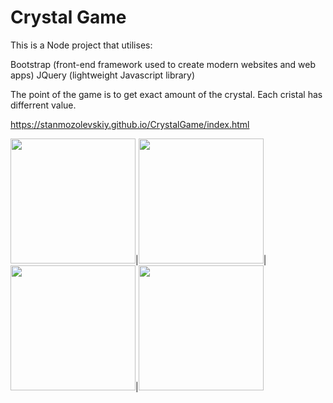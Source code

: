 # Crystal Game

This is a Node project that utilises:

  Bootstrap (front-end framework used to create modern websites and web apps)
  JQuery (lightweight Javascript library)
  
 The point of the game is to get exact amount of the crystal. Each cristal has differrent value. 

https://stanmozolevskiy.github.io/CrystalGame/index.html


<img src="https://github.com/Stanmozolevskiy/unit-4-game/blob/master/assets/images/crystal1.gif" width="200" height="200">|<img src="https://github.com/Stanmozolevskiy/unit-4-game/blob/master/assets/images/crystal2.gif" width="200" height="200" display="inline-block">|<img src="https://github.com/Stanmozolevskiy/unit-4-game/blob/master/assets/images/crystal3.gif" width="200" height="200" display="inline-block">|<img src="https://github.com/Stanmozolevskiy/unit-4-game/blob/master/assets/images/crystal4.gif" width="200" height="200" display="inline-block">
